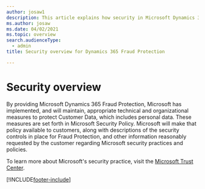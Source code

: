 ```yaml
---
author: josaw1
description: This article explains how security in Microsoft Dynamics 365 Fraud Protection is implemented.
ms.author: josaw
ms.date: 04/02/2021
ms.topic: overview
search.audienceType:
  - admin
title: Security overview for Dynamics 365 Fraud Protection

---
```


# Security overview 
By providing Microsoft Dynamics 365 Fraud Protection, Microsoft has implemented, and will maintain, appropriate technical and organizational measures to protect Customer Data, which includes personal data. These measures are set forth in Microsoft Security Policy. Microsoft will make that policy available to customers, along with descriptions of the security controls in place for Fraud Protection, and other information reasonably requested by the customer regarding Microsoft security practices and policies. 

To learn more about Microsoft's security practice, visit the [Microsoft Trust Center](https://www.microsoft.com/en-us/trust-center). 



[!INCLUDE[footer-include](includes/footer-banner.md)]

